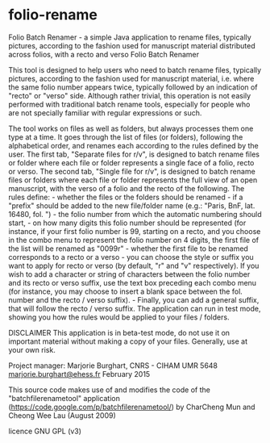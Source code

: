 # folio-rename
Folio Batch Renamer - a simple Java application to rename files, typically pictures, according to the fashion used for manuscript material distributed across folios, with a recto and verso
Folio Batch Renamer


This tool is designed to help users who need to batch rename files, typically pictures, according 
to the fashion used for manuscript material, i.e. where the same folio number appears twice, typically
followed by an indication of "recto" or "verso" side. Although rather trivial, this operation is 
not easily performed  with traditional batch rename tools, especially for people who are not specially 
familiar with regular expressions or such.

The tool works on files as well as folders, but always processes them one type at a time. 
It goes through the list of files (or folders), following the alphabetical order, and renames each 
according to the rules defined by the user.
 The first tab, "Separate files for r/v", is designed to batch rename files or folder where 
each file or folder represents a single face of a folio, recto or verso. 
The second tab, "Single file for r/v", is designed to batch rename files or folders where each 
file or folder represents the full view of an open manuscript, with the verso of a folio and 
the recto of the following.
The rules define: 
 	- whether the files or the folders should be renamed
 	- if a "prefix" should be added to the new file/folder name 
(e.g.: "Paris, BnF, lat. 16480, fol. ")
 	- the folio number from which the automatic numbering should start, 
 	- on how many digits this folio number should be represented (for instance, if your first 
folio number is 99, starting on a recto, and you choose in the combo menu to represent the folio
number on 4 digits, the 
first file of the list will be renamed as "0099r"
 	- whether the first file to be renamed corresponds to a recto or a verso
 	- you can choose the style or suffix you want to apply for recto or verso (by default, 
"r" and "v" respectively). If you wish to add a character or string of characters between 
the folio number and its recto or verso suffix, use the text box preceding each combo menu
 (for instance, you may choose to insert a blank space between the fol. number and the 
recto / verso suffix).
 	- Finally, you can add a general suffix, that will follow the recto / verso suffix. 
The application can run in test mode, showing you how the rules would be applied 
to your files / folders.


DISCLAIMER
This application is in beta-test mode, do not use it on important material without making 
a copy of your files. 
Generally, use at your own risk.

Project manager: Marjorie Burghart, CNRS - CIHAM UMR 5648 <marjorie.burghart@ehess.fr>
February 2015

This source code makes use of and modifies the code of the "batchfilerenametool" application 
(https://code.google.com/p/batchfilerenametool/)
 by CharCheng Mun and Cheong Wee Lau (August 2009)

 licence GNU GPL (v3)
